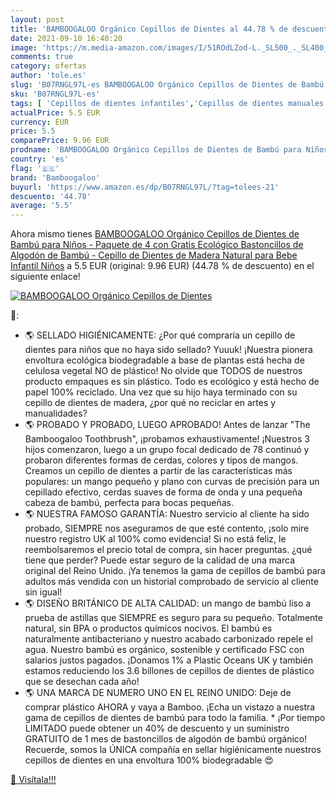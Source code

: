 ```yaml
---
layout: post
title: 'BAMBOOGALOO Orgánico Cepillos de Dientes al 44.78 % de descuento'
date: 2021-09-10 16:40:20
image: 'https://m.media-amazon.com/images/I/51ROdLZod-L._SL500_._SL400_.jpg'
comments: true
category: ofertas
author: 'tole.es'
slug: 'B07RNGL97L-es BAMBOOGALOO Orgánico Cepillos de Dientes de Bambú para...'
sku: 'B07RNGL97L-es'
tags: [ 'Cepillos de dientes infantiles','Cepillos de dientes manuales infantiles','Cuidado bucal','Cuidado bucal infantil','Salud y cuidado personal','bamboogaloo','bebe', ]
actualPrice: 5.5 EUR
currency: EUR
price: 5.5
comparePrice: 9.96 EUR
prodname: 'BAMBOOGALOO Orgánico Cepillos de Dientes de Bambú para Niños - Paquete de 4 con Gratis Ecológico Bastoncillos de Algodón de Bambú - Cepillo de Dientes de Madera Natural para Bebe  Infantil  Niños'
country: 'es'
flag: '🇪🇸'
brand: 'Bamboogaloo'
buyurl: 'https://www.amazon.es/dp/B07RNGL97L/?tag=tolees-21'
descuento: '44.78'
average: '5.5'
---
```


Ahora mismo tienes [BAMBOOGALOO Orgánico Cepillos de Dientes de Bambú para Niños - Paquete de 4 con Gratis Ecológico Bastoncillos de Algodón de Bambú - Cepillo de Dientes de Madera Natural para Bebe  Infantil  Niños](https://www.amazon.es/dp/B07RNGL97L/?tag=tolees-21) a 5.5 EUR (original: 9.96 EUR) (44.78 %  de descuento) en el siguiente enlace!

[![BAMBOOGALOO Orgánico Cepillos de Dientes](https://m.media-amazon.com/images/I/51ROdLZod-L._SL500_._SL400_.jpg)](https://www.amazon.es/dp/B07RNGL97L/?tag=tolees-21)

🔎:

- 🌎 SELLADO HIGIÉNICAMENTE: ¿Por qué compraría un cepillo de dientes para niños que no haya sido sellado? Yuuuk! ¡Nuestra pionera envoltura ecológica biodegradable a base de plantas está hecha de celulosa vegetal NO de plástico! No olvide que TODOS de nuestros producto empaques es sin plástico. Todo es ecológico y está hecho de papel 100% reciclado. Una vez que su hijo haya terminado con su cepillo de dientes de madera, ¿por qué no reciclar en artes y manualidades?
- 🌎 PROBADO Y PROBADO, LUEGO APROBADO! Antes de lanzar "The Bamboogaloo Toothbrush", ¡probamos exhaustivamente! ¡Nuestros 3 hijos comenzaron, luego a un grupo focal dedicado de 78 continuó y probaron diferentes formas de cerdas, colores y tipos de mangos. Creamos un cepillo de dientes a partir de las características más populares: un mango pequeño y plano con curvas de precisión para un cepillado efectivo, cerdas suaves de forma de onda y una pequeña cabeza de bambú, perfecta para bocas pequeñas.
- 🌎 NUESTRA FAMOSO GARANTÍA: Nuestro servicio al cliente ha sido probado, SIEMPRE nos aseguramos de que esté contento, ¡solo mire nuestro registro UK al 100% como evidencia! Si no está feliz, le reembolsaremos el precio total de compra, sin hacer preguntas. ¿qué tiene que perder? Puede estar seguro de la calidad de una marca original del Reino Unido. ¡Ya tenemos la gama de cepillos de bambú para adultos más vendida con un historial comprobado de servicio al cliente sin igual!
- 🌎 DISEÑO BRITÁNICO DE ALTA CALIDAD: un mango de bambú liso a prueba de astillas que SIEMPRE es seguro para su pequeño. Totalmente natural, sin BPA o productos químicos nocivos. El bambú es naturalmente antibacteriano y nuestro acabado carbonizado repele el agua. Nuestro bambú es orgánico, sostenible y certificado FSC con salarios justos pagados. ¡Donamos 1% a Plastic Oceans UK y también estamos reduciendo los 3.6 billones de cepillos de dientes de plástico que se desechan cada año!
- 🌎 UNA MARCA DE NUMERO UNO EN EL REINO UNIDO: Deje de comprar plástico AHORA y vaya a Bamboo. ¡Echa un vistazo a nuestra gama de cepillos de dientes de bambú para todo la familia. * ¡Por tiempo LIMITADO puede obtener un 40% de descuento y un suministro GRATUITO de 1 mes de bastoncillos de algodón de bambú orgánico! Recuerde, somos la ÚNICA compañía en sellar higiénicamente nuestros cepillos de dientes en una envoltura 100% biodegradable 😍

[🛒 Visítala!!!](https://www.amazon.es/dp/B07RNGL97L/?tag=tolees-21)

